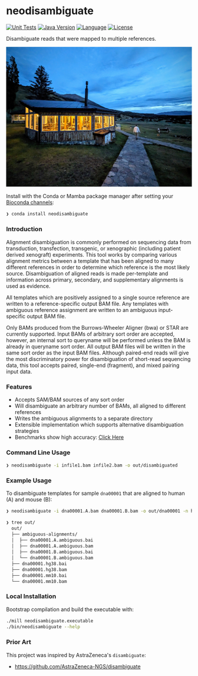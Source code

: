 # neodisambiguate

<!-- [![Install with bioconda](https://img.shields.io/badge/Install%20with-bioconda-brightgreen.svg)](http://bioconda.github.io/recipes/neodisambiguate/README.html) -->
<!-- [![Anaconda Version](https://anaconda.org/bioconda/neodisambiguate/badges/version.svg)](http://bioconda.github.io/recipes/neodisambiguate/README.html) -->
[![Unit Tests](https://github.com/clintval/neodisambiguate/actions/workflows/unit-tests.yml/badge.svg?branch=main)](https://github.com/clintval/neodisambiguate/actions/workflows/unit-tests.yml?query=branch%3Amain)
[![Java Version](https://img.shields.io/badge/java-8,11,17,21-c22d40.svg)](https://github.com/AdoptOpenJDK/homebrew-openjdk)
[![Language](https://img.shields.io/badge/language-scala-c22d40.svg)](https://www.scala-lang.org/)
[![License](https://img.shields.io/badge/license-MIT-blue.svg)](https://github.com/clintval/neodisambiguate/blob/master/LICENSE)

Disambiguate reads that were mapped to multiple references.

![Torres del Paine](.github/img/cover.jpg)

Install with the Conda or Mamba package manager after setting your [Bioconda channels](https://bioconda.github.io/#usage):

```bash
❯ conda install neodisambiguate
```

### Introduction

Alignment disambiguation is commonly performed on sequencing data from transduction, transfection, transgenic, or xenographic (including patient derived xenograft) experiments.
This tool works by comparing various alignment metrics between a template that has been aligned to many different references in order to determine which reference is the most likely source.
Disambiguation of aligned reads is made per-template and information across primary, secondary, and supplementary alignments is used as evidence.

All templates which are positively assigned to a single source reference are written to a reference-specific output BAM file.
Any templates with ambiguous reference assignment are written to an ambiguous input-specific output BAM file.

Only BAMs produced from the Burrows-Wheeler Aligner (bwa) or STAR are currently supported.
Input BAMs of arbitrary sort order are accepted, however, an internal sort to queryname will be performed unless the BAM is already in queryname sort order.
All output BAM files will be written in the same sort order as the input BAM files.
Although paired-end reads will give the most discriminatory power for disambiguation of short-read sequencing data, this tool accepts paired, single-end (fragment), and mixed pairing input data.

### Features

- Accepts SAM/BAM sources of any sort order
- Will disambiguate an arbitrary number of BAMs, all aligned to different references
- Writes the ambiguous alignments to a separate directory
- Extensible implementation which supports alternative disambiguation strategies
- Benchmarks show high accuracy: [Click Here](benchmarks/README.md)

### Command Line Usage

```bash
❯ neodisambiguate -i infile1.bam infile2.bam -o out/disambiguated
```

### Example Usage

To disambiguate templates for sample `dna00001` that are aligned to human (A) and mouse (B):

```bash
❯ neodisambiguate -i dna00001.A.bam dna00001.B.bam -o out/dna00001 -n hg38 mm10
```

```console
❯ tree out/
  out/
  ├── ambiguous-alignments/
  │  ├── dna00001.A.ambiguous.bai
  │  ├── dna00001.A.ambiguous.bam
  │  ├── dna00001.B.ambiguous.bai
  │  └── dna00001.B.ambiguous.bam
  ├── dna00001.hg38.bai
  ├── dna00001.hg38.bam
  ├── dna00001.mm10.bai
  └── dna00001.mm10.bam
```

### Local Installation

Bootstrap compilation and build the executable with:

```bash
./mill neodisambiguate.executable
./bin/neodisambiguate --help
```

### Prior Art

This project was inspired by AstraZeneca's `disambiguate`:

- https://github.com/AstraZeneca-NGS/disambiguate
